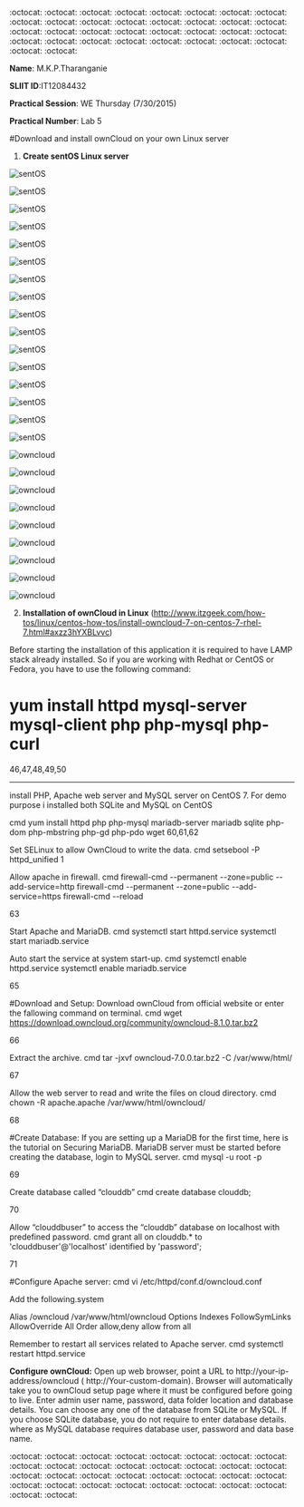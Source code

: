 
:octocat: :octocat: :octocat: :octocat: :octocat: :octocat: :octocat: :octocat: :octocat: :octocat: :octocat: :octocat: :octocat: :octocat: :octocat: :octocat: :octocat: :octocat: :octocat: :octocat: :octocat: :octocat: :octocat: :octocat: 
:octocat: :octocat: :octocat: :octocat: :octocat: :octocat: :octocat: :octocat: :octocat: :octocat: 

 **Name**: M.K.P.Tharanganie
 
 **SLIIT ID**:IT12084432
 
 **Practical Session**: WE Thursday (7/30/2015)
 
 **Practical Number**: Lab 5

#Download and install ownCloud on your own Linux server

1. **Create sentOS Linux server**

![sentOS](http://i57.tinypic.com/38pit.jpg)

![sentOS](http://i59.tinypic.com/2m5frit.jpg)

![sentOS](http://i60.tinypic.com/zkrhbk.jpg)

![sentOS](http://i60.tinypic.com/1zoj5ut.jpg)

![sentOS](http://i57.tinypic.com/2usfm1y.jpg)

![sentOS](http://i61.tinypic.com/29za246.jpg)

![sentOS](http://i62.tinypic.com/2w2r82d.jpg)

![sentOS](http://i62.tinypic.com/hwxqb6.jpg)

![sentOS](http://i59.tinypic.com/6zqwdg.jpg)

![sentOS](http://i60.tinypic.com/sy6xkx.jpg)

![sentOS](http://i62.tinypic.com/14e5rf4.jpg)

![sentOS](http://i61.tinypic.com/312k77p.jpg)

![sentOS](http://i60.tinypic.com/vzbfo4.jpg)

![sentOS](http://i57.tinypic.com/4goysz.jpg)

![sentOS](http://i58.tinypic.com/2ptdlwm.jpg)

![sentOS](http://i57.tinypic.com/kbvbsm.jpg)

![owncloud](http://i62.tinypic.com/317iffb.jpg)

![owncloud](http://i62.tinypic.com/2dha9sh.jpg)

![owncloud](http://i60.tinypic.com/dfu0yr.jpg)

![owncloud](http://i61.tinypic.com/29ashl4.jpg)

![owncloud](http://i60.tinypic.com/jsll41.jpg)

![owncloud](http://i61.tinypic.com/9s4e3d.jpg)

![owncloud](http://i59.tinypic.com/t4z1au.jpg)

![owncloud](http://i62.tinypic.com/23gxxfc.jpg)

![owncloud](http://i58.tinypic.com/91kjdx.jpg)


2. **Installation of ownCloud in Linux** (http://www.itzgeek.com/how-tos/linux/centos-how-tos/install-owncloud-7-on-centos-7-rhel-7.html#axzz3hYXBLvvc)

Before starting the installation of this application it is required to have LAMP stack already installed. So if you are working with Redhat or CentOS or Fedora, you have to use the following command:

# yum install httpd mysql-server mysql-client php php-mysql php-curl

46,47,48,49,50


----------------------------------------------------


install PHP, Apache web server and MySQL server on CentOS 7. For demo purpose i installed both SQLite and MySQL on CentOS


cmd
yum install httpd php php-mysql mariadb-server mariadb sqlite php-dom php-mbstring php-gd php-pdo wget
60,61,62


Set SELinux to allow OwnCloud to write the data.
cmd
setsebool -P httpd_unified 1

Allow apache in firewall.
cmd
firewall-cmd --permanent --zone=public --add-service=http
firewall-cmd --permanent --zone=public --add-service=https
firewall-cmd --reload

63


Start Apache and MariaDB.
cmd
systemctl start httpd.service
systemctl start mariadb.service

Auto start the service at system start-up.
cmd
systemctl enable httpd.service
systemctl enable mariadb.service

65



#Download and Setup:
Download ownCloud from official website or enter the fallowing command on terminal.
cmd
wget https://download.owncloud.org/community/owncloud-8.1.0.tar.bz2

66

Extract the archive.
cmd
tar -jxvf owncloud-7.0.0.tar.bz2 -C /var/www/html/

67


Allow the web server to read and write the files on cloud directory.
cmd
chown -R apache.apache /var/www/html/owncloud/

68


#Create Database:
If you are setting up a MariaDB for the first time, here is the tutorial on Securing MariaDB.  MariaDB server must be started before creating the database, login to MySQL server.
cmd
mysql -u root -p

69

Create database called “clouddb”
cmd
create database clouddb;

70

Allow “clouddbuser” to access the “clouddb” database on localhost with predefined password.
cmd
grant all on clouddb.* to 'clouddbuser'@'localhost' identified by 'password';

71

#Configure Apache server:
cmd
vi /etc/httpd/conf.d/owncloud.conf

Add the following.system

<IfModule mod_alias.c>
Alias /owncloud /var/www/html/owncloud
</IfModule>
<Directory “/var/www/html/owncloud”>
Options Indexes FollowSymLinks
AllowOverride All
Order allow,deny
allow from all
</Directory>


Remember to restart all services related to Apache server.
cmd
systemctl restart httpd.service




**Configure ownCloud:**
Open up web browser, point a URL to http://your-ip-address/owncloud ( http://Your-custom-domain). Browser will automatically take you to ownCloud setup page where it must be configured before going to live. Enter admin user name, password, data folder location and database details. You can choose any one of the database from SQLite or MySQL. If you choose SQLite database, you do not require to enter database details. where as MySQL database requires database user, password and data base name.







:octocat: :octocat: :octocat: :octocat: :octocat: :octocat: :octocat: :octocat: :octocat: :octocat: :octocat: :octocat: :octocat: :octocat: :octocat: :octocat: :octocat: :octocat: :octocat: :octocat: :octocat: :octocat: :octocat: :octocat: 
:octocat: :octocat: :octocat: :octocat: :octocat: :octocat: :octocat: :octocat: :octocat: :octocat: 


